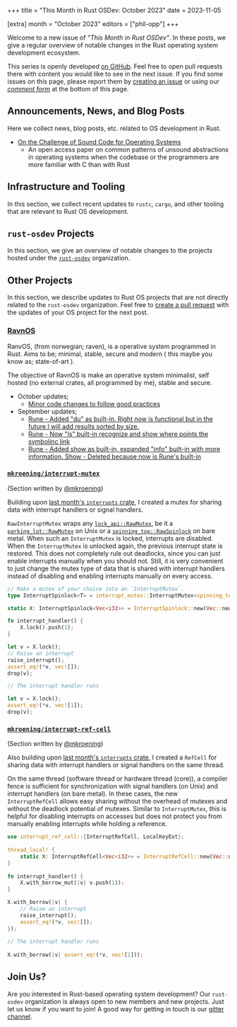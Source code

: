 +++
title = "This Month in Rust OSDev: October 2023"
date = 2023-11-05

[extra]
month = "October 2023"
editors = ["phil-opp"]
+++

Welcome to a new issue of _"This Month in Rust OSDev"_. In these posts, we give a regular overview of notable changes in the Rust operating system development ecosystem.

<!-- more -->

This series is openly developed [on GitHub](https://github.com/rust-osdev/homepage/). Feel free to open pull requests there with content you would like to see in the next issue. If you find some issues on this page, please report them by [creating an issue](https://github.com/rust-osdev/homepage/issues/new) or using our <a href="#comment-form">_comment form_</a> at the bottom of this page.

<!--
    This is a draft for the upcoming "This Month in Rust OSDev (October 2023)" post.
    Feel free to create pull requests against the `next` branch to add your
    content here.
    Please take a look at the past posts on https://rust-osdev.com/ to see the
    general structure of these posts.
-->

## Announcements, News, and Blog Posts

Here we collect news, blog posts, etc. related to OS development in Rust.

- [On the Challenge of Sound Code for Operating Systems](https://doi.org/10.1145/3623759.3624554)
  - An open access paper on common patterns of unsound abstractions in operating systems when the codebase or the programmers are more familiar with C than with Rust

<!--
Please follow this template:

- [Title](https://example.com)
  - (optional) Some additional context
-->


## Infrastructure and Tooling

In this section, we collect recent updates to `rustc`, `cargo`, and other tooling that are relevant to Rust OS development.

<!--
    Please use the following template:

- [Title](https://example.com)
  - (optional) Some additional context
-->

## `rust-osdev` Projects

In this section, we give an overview of notable changes to the projects hosted under the [`rust-osdev`](https://github.com/rust-osdev/about) organization.

<!--
    Please use the following template:

    ### [`repo_name`](https://github.com/rust-osdev/repo_name)
    <span class="maintainers">Maintained by [@maintainer_1](https://github.com/maintainer_1)</span>

    The `repo_name` crate ...<<short introduction>>...

    We merged the following changes this month:
    <<changelog, either in list or text form>>
-->

## Other Projects

In this section, we describe updates to Rust OS projects that are not directly related to the `rust-osdev` organization. Feel free to [create a pull request](https://github.com/rust-osdev/homepage/pulls) with the updates of your OS project for the next post.

### [RavnOS](https://github.com/ShyanJMC/RavnOS)

RanvOS, (from norwegian; raven), is a operative system programmed in Rust. Aims to be; minimal, stable, secure and modern ( this maybe you know as; state-of-art ).

The objective of RavnOS is make an operative system minimalist, self hosted (no external crates, all programmed by me), stable and secure.

- October updates;
   - [Minor code changes to follow good practices](https://github.com/ShyanJMC/RavnOS/commit/048cf546b0488fca9b4dabc2f9b38b6d93e373e1)
- September updates;
   - [ Rune - Added "du" as built-in. Right now is functional but in the future I will add results sorted by size.](https://github.com/ShyanJMC/RavnOS/commit/abc8d639d51b39c712158b9b3a769b88a0b05b66)
   - [ Rune - Now "ls" built-in recognize and show where points the symbolinc link](https://github.com/ShyanJMC/RavnOS/commit/625f2899fa70b6932cbc7899f84f905ebfecd429)
   - [ Rune - Added show as built-in, expanded "info" built-in with more information. Show - Deleted because now is Rune's built-in](https://github.com/ShyanJMC/RavnOS/commit/b8e016d78943f6c64ae1e77072d5dba343268bca)

### [`mkroening/interrupt-mutex`](https://github.com/mkroening/interrupt-mutex)
<span class="maintainers">(Section written by [@mkroening](https://github.com/mkroening))</span>

Building upon [last month's `interrupts` crate](@/this-month/2023-09/index.md#mkroening-interrupts), I created a mutex for sharing data with interrupt handlers or signal handlers.

`RawInterruptMutex` wraps any [`lock_api::RawMutex`](https://docs.rs/lock_api/0.4.10/lock_api/trait.RawMutex.html), be it a [`parking_lot::RawMutex`](https://docs.rs/parking_lot/0.12.1/parking_lot/struct.RawMutex.html) on Unix or a [`spinning_top::RawSpinlock`](https://docs.rs/spinning_top/0.2.5/spinning_top/struct.RawSpinlock.html) on bare metal.
When such an `InterruptMutex` is locked, interrupts are disabled.
When the `InterruptMutex` is unlocked again, the previous interrupt state is restored.
This does not completely rule out deadlocks, since you can just enable interrupts manually when you should not.
Still, it is very convenient to just change the mutex type of data that is shared with interrupt handlers instead of disabling and enabling interrupts manually on every access.

```rust
// Make a mutex of your choice into an `InterruptMutex`.
type InterruptSpinlock<T> = interrupt_mutex::InterruptMutex<spinning_top::RawSpinlock, T>;

static X: InterruptSpinlock<Vec<i32>> = InterruptSpinlock::new(Vec::new());

fn interrupt_handler() {
    X.lock().push(1);
}

let v = X.lock();
// Raise an interrupt
raise_interrupt();
assert_eq!(*v, vec![]);
drop(v);

// The interrupt handler runs

let v = X.lock();
assert_eq!(*v, vec![1]);
drop(v);
```

### [`mkroening/interrupt-ref-cell`](https://github.com/mkroening/interrupt-ref-cell)
<span class="maintainers">(Section written by [@mkroening](https://github.com/mkroening))</span>

Also building upon [last month's `interrupts` crate](@/this-month/2023-09/index.md#mkroening-interrupts), I created a `RefCell` for sharing data with interrupt handlers or signal handlers on the same thread.

On the same thread (software thread or hardware thread (core)), a compiler fence is sufficient for synchronization with signal handlers (on Unix) and interrupt handlers (on bare metal).
In these cases, the new `InterruptRefCell` allows easy sharing without the overhead of mutexes and without the deadlock potential of mutexes.
Similar to `InterruptMutex`, this is helpful for disabling interrupts on accesses but does not protect you from manually enabling interrupts while holding a reference.

```rust
use interrupt_ref_cell::{InterruptRefCell, LocalKeyExt};
 
thread_local! {
    static X: InterruptRefCell<Vec<i32>> = InterruptRefCell::new(Vec::new());
}
 
fn interrupt_handler() {
    X.with_borrow_mut(|v| v.push(1));
}

X.with_borrow(|v| {
    // Raise an interrupt
    raise_interrupt();
    assert_eq!(*v, vec![]);
});
 
// The interrupt handler runs
 
X.with_borrow(|v| assert_eq!(*v, vec![1]));
```

<!--
    Please use the following template:

    ### [`owner_name/repo_name`](https://github.com/rust-osdev/owner_name/repo_name)
    <span class="maintainers">(Section written by [@your_github_name](https://github.com/your_github_name))</span>

    ...<<your project updates>>...
-->



## Join Us?

Are you interested in Rust-based operating system development? Our `rust-osdev` organization is always open to new members and new projects. Just let us know if you want to join! A good way for getting in touch is our [gitter channel](https://gitter.im/rust-osdev/Lobby).

